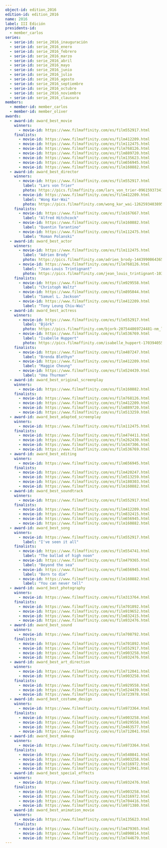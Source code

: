 ```yaml
---
object-id: edition_2016
edition-id: edition_2016
name: 2016
label: III Edición
presidents-id:
  - member_carlos
series:
  - serie-id: serie_2016_inauguración
  - serie-id: serie_2016_enero
  - serie-id: serie_2016_febrero
  - serie-id: serie_2016_marzo
  - serie-id: serie_2016_abril
  - serie-id: serie_2016_mayo
  - serie-id: serie_2016_junio
  - serie-id: serie_2016_julio
  - serie-id: serie_2016_agosto
  - serie-id: serie_2016_septiembre
  - serie-id: serie_2016_octubre
  - serie-id: serie_2016_noviembre
  - serie-id: serie_2016_clausura
members:
  - member-id: member_carlos
  - member-id: member_oliver
awards:
  - award-id: award_best_movie
    winners:
      - movie-id: https://www.filmaffinity.com/es/film552917.html
    finalists:
      - movie-id: https://www.filmaffinity.com/es/film412209.html
      - movie-id: https://www.filmaffinity.com/es/film112475.html
      - movie-id: https://www.filmaffinity.com/es/film768126.html
      - movie-id: https://www.filmaffinity.com/es/film889720.html
      - movie-id: https://www.filmaffinity.com/es/film135623.html
      - movie-id: https://www.filmaffinity.com/es/film656945.html
      - movie-id: https://www.filmaffinity.com/es/film160882.html
  - award-id: award_best_director
    winners:
      - movie-id: https://www.filmaffinity.com/es/film552917.html
        label: "Lars von Trier"
        photo: https://pics.filmaffinity.com/lars_von_trier-096159373412880-nm_large.jpg
      - movie-id: https://www.filmaffinity.com/es/film412209.html
        label: "Wong Kar-Wai"
        photo: https://pics.filmaffinity.com/wong_kar_wai-126259340389561-nm_large.jpg
    finalists:
      - movie-id: https://www.filmaffinity.com/es/film167667.html
        label: "Alfred Hitchcock"
      - movie-id: https://www.filmaffinity.com/es/film160882.html
        label: "Quentin Tarantino"
      - movie-id: https://www.filmaffinity.com/es/film112475.html
        label: "Roman Polanski"
  - award-id: award_best_actor
    winners:
      - movie-id: https://www.filmaffinity.com/es/film112475.html
        label: "Adrien Brody"
        photo: https://pics.filmaffinity.com/adrien_brody-144399006436505-nm_large.jpg
      - movie-id: https://www.filmaffinity.com/es/film768126.html
        label: "Jean-Louis Trintignant"
        photo: https://pics.filmaffinity.com/jean_louis_trintignant-103260858508473-nm_large.jpg
    finalists:
      - movie-id: https://www.filmaffinity.com/es/film929558.html
        label: "Christoph Waltz"
      - movie-id: https://www.filmaffinity.com/es/film895044.html
        label: "Samuel L. Jackson"
      - movie-id: https://www.filmaffinity.com/es/film412209.html
        label: "Tony Leung Chiu-Wai"
  - award-id: award_best_actress
    winners:
      - movie-id: https://www.filmaffinity.com/es/film552917.html
        label: "Björk"
        photo: https://pics.filmaffinity.com/bjork-207544869724481-nm_large.jpg
      - movie-id: https://www.filmaffinity.com/es/film536769.html
        label: "Isabelle Huppert"
        photo: https://pics.filmaffinity.com/isabelle_huppert-170394055524203-nm_large.jpg
    finalists:
      - movie-id: https://www.filmaffinity.com/es/film487247.html
        label: "Brenda Blethyn"
      - movie-id: https://www.filmaffinity.com/es/film412209.html
        label: "Maggie Cheung"
      - movie-id: https://www.filmaffinity.com/es/film524439.html
        label: "Uma Thurman"
  - award-id: award_best_original_screenplay
    winners:
      - movie-id: https://www.filmaffinity.com/es/film160882.html
    finalists:
      - movie-id: https://www.filmaffinity.com/es/film768126.html
      - movie-id: https://www.filmaffinity.com/es/film412209.html
      - movie-id: https://www.filmaffinity.com/es/film889720.html
      - movie-id: https://www.filmaffinity.com/es/film513259.html
  - award-id: award_best_adapted_screenplay
    winners:
      - movie-id: https://www.filmaffinity.com/es/film112475.html
    finalists:
      - movie-id: https://www.filmaffinity.com/es/film474411.html
      - movie-id: https://www.filmaffinity.com/es/film262430.html
      - movie-id: https://www.filmaffinity.com/es/film347306.html
      - movie-id: https://www.filmaffinity.com/es/film536769.html
  - award-id: award_best_editing
    winners:
      - movie-id: https://www.filmaffinity.com/es/film656945.html
    finalists:
      - movie-id: https://www.filmaffinity.com/es/film420247.html
      - movie-id: https://www.filmaffinity.com/es/film513259.html
      - movie-id: https://www.filmaffinity.com/es/film180303.html
      - movie-id: https://www.filmaffinity.com/es/film160882.html
  - award-id: award_best_soundtrack
    winners:
      - movie-id: https://www.filmaffinity.com/es/film552917.html
    finalists:
      - movie-id: https://www.filmaffinity.com/es/film412209.html
      - movie-id: https://www.filmaffinity.com/es/film832415.html
      - movie-id: https://www.filmaffinity.com/es/film656945.html
      - movie-id: https://www.filmaffinity.com/es/film160882.html
  - award-id: award_best_song
    winners:
      - movie-id: https://www.filmaffinity.com/es/film552917.html
        label: "I've seen it all"
    finalists:
      - movie-id: https://www.filmaffinity.com/es/film554741.html
        label: "The ballad of high noon"
      - movie-id: https://www.filmaffinity.com/es/film479365.html
        label: "Beyond the sea"
      - movie-id: https://www.filmaffinity.com/es/film656945.html
        label: "Born to die"
      - movie-id: https://www.filmaffinity.com/es/film160882.html
        label: "You can never tell"
  - award-id: award_best_photography
    winners:
      - movie-id: https://www.filmaffinity.com/es/film313764.html
    finalists:
      - movie-id: https://www.filmaffinity.com/es/film701892.html
      - movie-id: https://www.filmaffinity.com/es/film919652.html
      - movie-id: https://www.filmaffinity.com/es/film832415.html
      - movie-id: https://www.filmaffinity.com/es/film932476.html
  - award-id: award_best_sound
    winners:
      - movie-id: https://www.filmaffinity.com/es/film708792.html
    finalists:
      - movie-id: https://www.filmaffinity.com/es/film701892.html
      - movie-id: https://www.filmaffinity.com/es/film552917.html
      - movie-id: https://www.filmaffinity.com/es/film903258.html
      - movie-id: https://www.filmaffinity.com/es/film932476.html
  - award-id: award_best_art_direction
    winners: 
      - movie-id: https://www.filmaffinity.com/es/film712041.html
      - movie-id: https://www.filmaffinity.com/es/film903258.html
    finalists:
      - movie-id: https://www.filmaffinity.com/es/film929558.html
      - movie-id: https://www.filmaffinity.com/es/film524439.html
      - movie-id: https://www.filmaffinity.com/es/film723978.html
  - award-id: award_best_costume_design
    winners:
      - movie-id: https://www.filmaffinity.com/es/film973364.html
    finalists:
      - movie-id: https://www.filmaffinity.com/es/film903258.html
      - movie-id: https://www.filmaffinity.com/es/film929558.html
      - movie-id: https://www.filmaffinity.com/es/film463577.html
      - movie-id: https://www.filmaffinity.com/es/film712041.html
  - award-id: award_best_makeup
    winners:
      - movie-id: https://www.filmaffinity.com/es/film973364.html
    finalists:
      - movie-id: https://www.filmaffinity.com/es/film540841.html
      - movie-id: https://www.filmaffinity.com/es/film903258.html
      - movie-id: https://www.filmaffinity.com/es/film316972.html
      - movie-id: https://www.filmaffinity.com/es/film712041.html
  - award-id: award_best_special_effects
    winners:
      - movie-id: https://www.filmaffinity.com/es/film932476.html
    finalists:
      - movie-id: https://www.filmaffinity.com/es/film903258.html
      - movie-id: https://www.filmaffinity.com/es/film316972.html
      - movie-id: https://www.filmaffinity.com/es/film704416.html
      - movie-id: https://www.filmaffinity.com/es/film971380.html
  - award-id: award_best_animation_movie
    winners:
      - movie-id: https://www.filmaffinity.com/es/film135623.html
    finalists:
      - movie-id: https://www.filmaffinity.com/es/film479365.html
      - movie-id: https://www.filmaffinity.com/es/film890814.html
      - movie-id: https://www.filmaffinity.com/es/film744679.html
---
```

